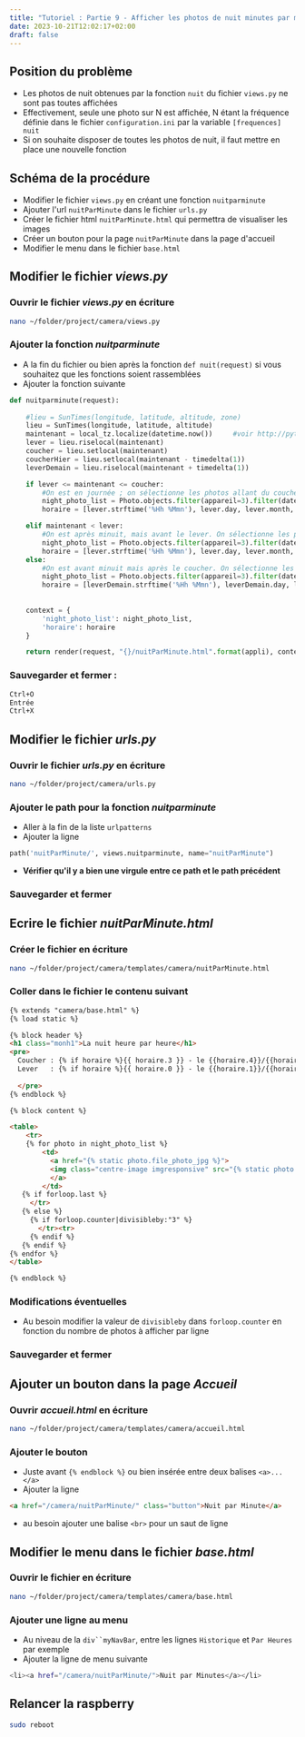 ```yaml
---
title: "Tutoriel : Partie 9 - Afficher les photos de nuit minutes par minutes"
date: 2023-10-21T12:02:17+02:00
draft: false
---
```


## Position du problème
- Les photos de nuit obtenues par la fonction `nuit` du fichier `views.py` ne sont pas toutes affichées
- Effectivement, seule une photo sur N est affichée, N étant la fréquence définie dans le fichier `configuration.ini` par la variable `[frequences] nuit`
- Si on souhaite disposer de toutes les photos de nuit, il faut mettre en place une nouvelle fonction
## Schéma de la procédure
- Modifier le fichier `views.py` en créant une fonction `nuitparminute`
- Ajouter l'url `nuitParMinute` dans le fichier `urls.py`
- Créer le fichier html `nuitParMinute.html` qui permettra de visualiser les images
- Créer un bouton pour la page `nuitParMinute` dans la page d'accueil
- Modifier le menu dans le fichier `base.html`
## Modifier le fichier&nbsp;*views.py*
### Ouvrir le fichier&nbsp;*views.py*&nbsp;en écriture
```sh
nano ~/folder/project/camera/views.py
```
### Ajouter la fonction&nbsp;*nuitparminute*
- A la fin du fichier ou bien après la fonction `def nuit(request)` si vous souhaitez que les fonctions soient rassemblées
- Ajouter la fonction suivante
```python
def nuitparminute(request):
        
    #lieu = SunTimes(longitude, latitude, altitude, zone)
    lieu = SunTimes(longitude, latitude, altitude)
    maintenant = local_tz.localize(datetime.now())     #voir http://pytz.sourceforge.net/
    lever = lieu.riselocal(maintenant)
    coucher = lieu.setlocal(maintenant)
    coucherHier = lieu.setlocal(maintenant - timedelta(1))
    leverDemain = lieu.riselocal(maintenant + timedelta(1))

    if lever <= maintenant <= coucher:
        #On est en journée ; on sélectionne les photos allant du coucher de la veille au lever de ce jour
        night_photo_list = Photo.objects.filter(appareil=3).filter(date__gt=coucherHier, date__lt=lever).order_by('-date')
        horaire = [lever.strftime('%Hh %Mmn'), lever.day, lever.month, coucherHier.strftime('%Hh %Mmn'), coucherHier.day, coucherHier.month]

    elif maintenant < lever:
        #On est après minuit, mais avant le lever. On sélectionne les photos de coucherHier à maintenant
        night_photo_list = Photo.objects.filter(appareil=3).filter(date__gt=coucherHier).order_by('-date')
        horaire = [lever.strftime('%Hh %Mmn'), lever.day, lever.month, coucherHier.strftime('%Hh %Mmn'), coucherHier.day, coucherHier.month]
    else:
        #On est avant minuit mais après le coucher. On sélectionne les photos de coucher à maintenant
        night_photo_list = Photo.objects.filter(appareil=3).filter(date__gt=coucher).order_by('-date')
        horaire = [leverDemain.strftime('%Hh %Mmn'), leverDemain.day, leverDemain.month, coucher.strftime('%Hh %Mmn'), coucher.day, coucher.month]    
    
    
    context = {
        'night_photo_list': night_photo_list,
        'horaire': horaire
    }

    return render(request, "{}/nuitParMinute.html".format(appli), context)

```
### Sauvegarder et fermer : 
```sh
Ctrl+O
Entrée
Ctrl+X
```
## Modifier le fichier&nbsp;*urls.py*
### Ouvrir le fichier&nbsp;*urls.py*&nbsp;en écriture
```sh
nano ~/folder/project/camera/urls.py
```
### Ajouter le path pour la fonction&nbsp;*nuitparminute*
- Aller à la fin de la liste `urlpatterns`
- Ajouter la ligne
```python
path('nuitParMinute/', views.nuitparminute, name="nuitParMinute")
```
- **Vérifier qu'il y a bien une virgule entre ce path et le path précédent**  

### Sauvegarder et fermer

## Ecrire le fichier&nbsp;*nuitParMinute.html*
### Créer le fichier en écriture
```sh
nano ~/folder/project/camera/templates/camera/nuitParMinute.html
```
### Coller dans le fichier le contenu suivant
```html
{% extends "camera/base.html" %}
{% load static %}

{% block header %}
<h1 class="monh1">La nuit heure par heure</h1>
<pre>
  Coucher : {% if horaire %}{{ horaire.3 }} - le {{horaire.4}}/{{horaire.5}}{% endif %}
  Lever   : {% if horaire %}{{ horaire.0 }} - le {{horaire.1}}/{{horaire.2}}{% endif %}
  
  </pre>
{% endblock %}

{% block content %}

<table>
    <tr>
    {% for photo in night_photo_list %}
        <td>
          <a href="{% static photo.file_photo_jpg %}">
          <img class="centre-image imgresponsive" src="{% static photo.file_photo_jpg %}" height="150" width="225" alt="photo nocturne indisponible"/><figcaption>{{photo.name}} - {{photo.appareil}}</figcaption>
          </a>
        </td>
   {% if forloop.last %}
     </tr>
   {% else %}
     {% if forloop.counter|divisibleby:"3" %}
       </tr><tr>
     {% endif %}
   {% endif %}
{% endfor %}
</table>

{% endblock %}

```
### Modifications éventuelles
- Au besoin modifier la valeur de `divisibleby` dans `forloop.counter` en fonction du nombre de photos à afficher par ligne

### Sauvegarder et fermer

## Ajouter un bouton dans la page&nbsp;*Accueil*
### Ouvrir *accueil.html* en écriture 
```sh
nano ~/folder/project/camera/templates/camera/accueil.html
```
### Ajouter le bouton
- Juste avant `{% endblock %}` ou bien insérée entre deux balises `<a>...</a>`
- Ajouter la ligne 
```html
<a href="/camera/nuitParMinute/" class="button">Nuit par Minute</a>
```
- au besoin ajouter une balise `<br>` pour un saut de ligne
## Modifier le menu dans le fichier&nbsp;*base.html*
### Ouvrir le fichier en écriture
```sh
nano ~/folder/project/camera/templates/camera/base.html
```
### Ajouter une ligne au menu
- Au niveau de la `div``myNavBar`, entre les lignes `Historique` et `Par Heures` par exemple
- Ajouter la ligne de menu suivante 
```sh
<li><a href="/camera/nuitParMinute/">Nuit par Minutes</a></li>
```

## Relancer la raspberry
```sh
sudo reboot
```